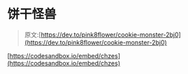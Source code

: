 # 饼干怪兽

> 原文:[https://dev.to/pink8flower/cookie-monster-2bj0](https://dev.to/pink8flower/cookie-monster-2bj0)

[https://codesandbox.io/embed/chzes](https://codesandbox.io/embed/chzes)